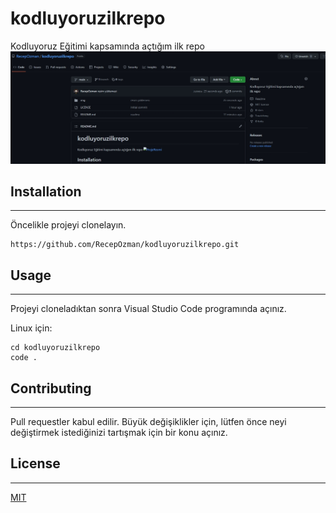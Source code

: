 # kodluyoruzilkrepo
Kodluyoruz Eğitimi kapsamında açtığım ilk repo
![Repo](images/img.jpg)


## Installation
----
Öncelikle projeyi clonelayın.
```
https://github.com/RecepOzman/kodluyoruzilkrepo.git
```

## Usage 
-------
Projeyi cloneladıktan sonra Visual Studio Code programında açınız.

Linux için:
```
cd kodluyoruzilkrepo
code .
```

## Contributing
----
Pull requestler kabul edilir. Büyük değişiklikler için, lütfen önce neyi değiştirmek istediğinizi tartışmak için bir konu açınız.

## License
----

[MIT](https://choosealicense.com/licenses/mit/)
